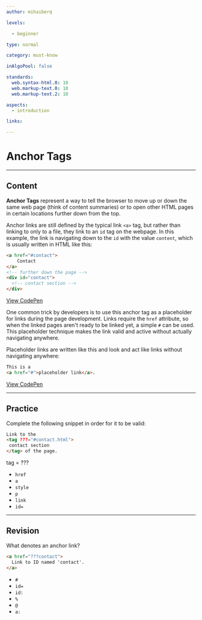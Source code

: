 ```yaml
---
author: mihaiberq

levels:

  - beginner

type: normal

category: must-know

inAlgoPool: false

standards:
  web.syntax-html.0: 10
  web.markup-text.0: 10
  web.markup-text.2: 10

aspects:
  - introduction

links:

---
```


# Anchor Tags

---
## Content

**Anchor Tags** represent a way to tell the browser to move up or down the same web page (think of content summaries) or to open other HTML pages in certain locations further down from the top.

Anchor links are still defined by the typical link `<a>` tag, but rather than linking to only to a file, they link to an `id` tag on the webpage. In this example, the link is navigating down to the `id` with the value `content`, which is usually written in HTML like this:

```html
<a href="#contact">
    Contact
</a>
<!-- further down the page -->
<div id="contact">
  <!-- contact section -->
</div>

```
[View CodePen](https://codepen.io/enkidevs/pen/Zjegoq)

One common trick by developers is to use this anchor tag as a placeholder for links during the page development. Links require the `href` attribute, so when the linked pages aren't ready to be linked yet, a simple `#` can be used. This placeholder technique makes the link valid and active without actually navigating anywhere.

Placeholder links are written like this and look and act like links without navigating anywhere:

```html
This is a
<a href="#">placeholder link</a>.
```

[View CodePen](https://codepen.io/enkidevs/pen/NBpQzw)


---
## Practice

Complete the following snippet in order for it to be valid:
```html
Link to the
<tag ???="#contact.html">
 contact section
</tag> of the page.
```
tag = ???

* `href`
* `a`
* `style`
* `p`
* `link`
* `id=`


---
## Revision

What denotes an anchor link?

```html
<a href="???contact">
  Link to ID named 'contact'.
</a>
```

* `#`
* `id=`
* `id:`
* `%`
* `@`
* `a:`
